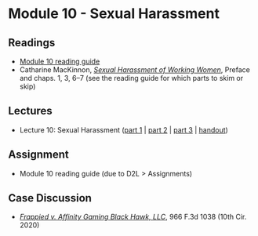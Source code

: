 # Module 10 - Sexual Harassment

## Readings

- [Module 10 reading guide](https://github.com/dingherself/phil-324/raw/main/reading-guides/10-reading-guide.docx)
- Catharine MacKinnon, [*Sexual Harassment of Working Women*](https://readcatharinemackinnon.files.wordpress.com/2020/12/sexual-harassment-of-working-women-catharine-a.-mackinnon.pdf), Preface and chaps. 1, 3, 6–7 (see the reading guide for which parts to skim or skip)

## Lectures

- Lecture 10: Sexual Harassment ([part 1](https://youtu.be/cn2qKm5mlk4) \| [part 2](https://youtu.be/1MCJx4IQDGo) \| [part 3](https://youtu.be/Dabpdeilnz8) \| [handout](https://github.com/dingherself/phil-324/blob/main/handouts/10-sexual-harassment.md))

## Assignment

- Module 10 reading guide (due to D2L > Assignments)

## Case Discussion

- [*Frappied v. Affinity Gaming Black Hawk, LLC*](https://github.com/dingherself/phil-324/blob/main/case-discussions.md#discrimination-against-older-women-modules-910), 966 F.3d 1038 (10th Cir. 2020)